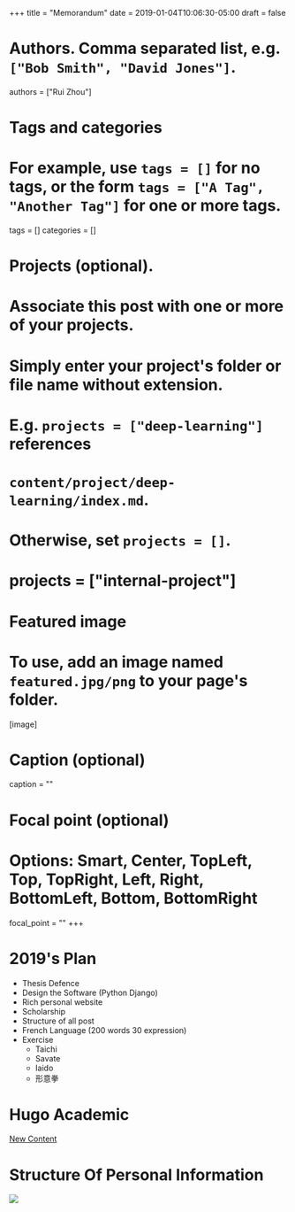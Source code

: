 +++
title = "Memorandum"
date = 2019-01-04T10:06:30-05:00
draft = false

# Authors. Comma separated list, e.g. `["Bob Smith", "David Jones"]`.
authors = ["Rui Zhou"]

# Tags and categories
# For example, use `tags = []` for no tags, or the form `tags = ["A Tag", "Another Tag"]` for one or more tags.
tags = []
categories = []

# Projects (optional).
#   Associate this post with one or more of your projects.
#   Simply enter your project's folder or file name without extension.
#   E.g. `projects = ["deep-learning"]` references
#   `content/project/deep-learning/index.md`.
#   Otherwise, set `projects = []`.
# projects = ["internal-project"]

# Featured image
# To use, add an image named `featured.jpg/png` to your page's folder.
[image]
  # Caption (optional)
  caption = ""

  # Focal point (optional)
  # Options: Smart, Center, TopLeft, Top, TopRight, Left, Right, BottomLeft, Bottom, BottomRight
  focal_point = ""
+++
# 2019's Plan

- Thesis Defence
- Design the Software (Python Django)
- Rich personal website
- Scholarship
- Structure of all post
- French Language (200 words 30 expression)
- Exercise
    - Taichi
    - Savate
    - Iaido
    - 形意拳

# Hugo Academic

[New Content](https://sourcethemes.com/academic/docs/managing-content/#create-a-blog-post)

# Structure Of Personal Information

![](https://a.photo/images/2019/01/04/contactStracture.png)
